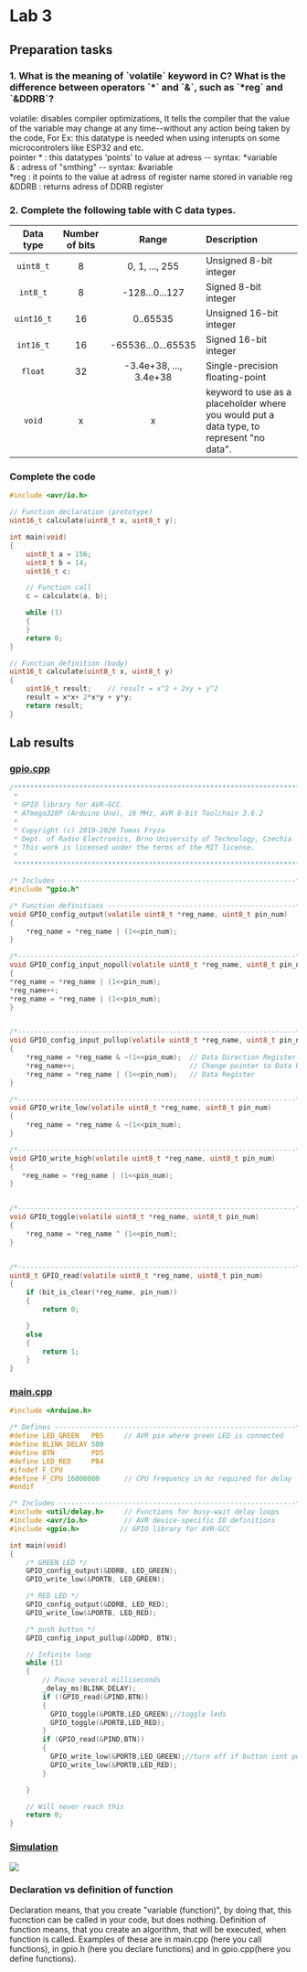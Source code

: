 <h1> Lab 3 </h1>

<h2> Preparation tasks </h2>

<h3>1. What is the meaning of `volatile` keyword in C? What is the difference between operators `*` and `&`, such as `*reg` and `&DDRB`? </h3>
<p>volatile: disables compiler optimizations, It tells the compiler that the value of the variable may change at any time--without any action being taken by the code, For Ex: this datatype is needed when using interupts on some microcontrolers like ESP32 and etc.<br>
pointer * : this datatypes 'points' to value at adress -- syntax: *variable<br>
& : adress of "smthing" -- syntax: &variable<br>
*reg : it points to the value at adress of register name stored in variable reg<br>
&DDRB : returns adress of DDRB register</p>

<h3>2. Complete the following table with C data types.</h3>

| **Data type** | **Number of bits** | **Range** |**Description**|
| :-: | :-: | :-: | :-- | 
| `uint8_t`  | 8 | 0, 1, ..., 255 | Unsigned 8-bit integer |
| `int8_t`   | 8 | -128...0...127 |Signed 8-bit integer|
| `uint16_t` |  16 | 0..65535 |Unsigned 16-bit integer |
| `int16_t`  |  16 | -65536...0...65535 |Signed 16-bit integer|
| `float`    | 32 | -3.4e+38, ..., 3.4e+38 | Single-precision floating-point |
| `void`     | x | x | keyword to use as a placeholder where you would put a data type, to represent "no data". |
<h3> Complete the code </h3>

```C
#include <avr/io.h>

// Function declaration (prototype)
uint16_t calculate(uint8_t x, uint8_t y);

int main(void)
{
    uint8_t a = 156;
    uint8_t b = 14;
    uint16_t c;

    // Function call
    c = calculate(a, b);

    while (1)
    {
    }
    return 0;
}

// Function definition (body)
uint16_t calculate(uint8_t x, uint8_t y)
{
    uint16_t result;    // result = x^2 + 2xy + y^2
    result = x*x+ 2*x*y + y*y;
    return result;
}
```

<h2> Lab results </h2>
<h3> <a href = "https://github.com/FilipPaul/Digital-Electronics-2/blob/master/labs/lab3/lib/gpio/src/gpio.cpp"> gpio.cpp</a> </h3>

```C
/***********************************************************************
 * 
 * GPIO library for AVR-GCC.
 * ATmega328P (Arduino Uno), 16 MHz, AVR 8-bit Toolchain 3.6.2
 *
 * Copyright (c) 2019-2020 Tomas Fryza
 * Dept. of Radio Electronics, Brno University of Technology, Czechia
 * This work is licensed under the terms of the MIT license.
 *
 **********************************************************************/

/* Includes ----------------------------------------------------------*/
#include "gpio.h"

/* Function definitions ----------------------------------------------*/
void GPIO_config_output(volatile uint8_t *reg_name, uint8_t pin_num)
{
    *reg_name = *reg_name | (1<<pin_num);
}

/*--------------------------------------------------------------------*/
void GPIO_config_input_nopull(volatile uint8_t *reg_name, uint8_t pin_num)
{
*reg_name = *reg_name | (1<<pin_num);
*reg_name++;
*reg_name = *reg_name | (1<<pin_num);
}


/*--------------------------------------------------------------------*/
void GPIO_config_input_pullup(volatile uint8_t *reg_name, uint8_t pin_num)
{
    *reg_name = *reg_name & ~(1<<pin_num);  // Data Direction Register
    *reg_name++;                            // Change pointer to Data Register setting PORT
    *reg_name = *reg_name | (1<<pin_num);   // Data Register
}

/*--------------------------------------------------------------------*/
void GPIO_write_low(volatile uint8_t *reg_name, uint8_t pin_num)
{
    *reg_name = *reg_name & ~(1<<pin_num);
}

/*--------------------------------------------------------------------*/
void GPIO_write_high(volatile uint8_t *reg_name, uint8_t pin_num)
{
   *reg_name = *reg_name | (1<<pin_num); 
}


/*--------------------------------------------------------------------*/
void GPIO_toggle(volatile uint8_t *reg_name, uint8_t pin_num)
{
    *reg_name = *reg_name ^ (1<<pin_num);
}


/*--------------------------------------------------------------------*/
uint8_t GPIO_read(volatile uint8_t *reg_name, uint8_t pin_num)
{
    if (bit_is_clear(*reg_name, pin_num))
    {
        return 0;

    }
    else
    {
        return 1;
    }
}

```

<h3> <a href = "https://github.com/FilipPaul/Digital-Electronics-2/blob/master/labs/lab3/src/main.cpp"> main.cpp</a> </h3>

```C
#include <Arduino.h>

/* Defines -----------------------------------------------------------*/
#define LED_GREEN   PB5     // AVR pin where green LED is connected
#define BLINK_DELAY 500
#define BTN         PD5
#define LED_RED     PB4
#ifndef F_CPU
#define F_CPU 16000000      // CPU frequency in Hz required for delay
#endif

/* Includes ----------------------------------------------------------*/
#include <util/delay.h>     // Functions for busy-wait delay loops
#include <avr/io.h>         // AVR device-specific IO definitions
#include <gpio.h>          // GPIO library for AVR-GCC

int main(void)
{
    /* GREEN LED */
    GPIO_config_output(&DDRB, LED_GREEN);
    GPIO_write_low(&PORTB, LED_GREEN);

    /* RED LED */
    GPIO_config_output(&DDRB, LED_RED);
    GPIO_write_low(&PORTB, LED_RED);

    /* push button */
    GPIO_config_input_pullup(&DDRD, BTN);

    // Infinite loop
    while (1)
    {
        // Pause several milliseconds
        _delay_ms(BLINK_DELAY);
        if (!GPIO_read(&PIND,BTN))
        {
          GPIO_toggle(&PORTB,LED_GREEN);//toggle leds
          GPIO_toggle(&PORTB,LED_RED);
        }
        if (GPIO_read(&PIND,BTN))
        {
          GPIO_write_low(&PORTB,LED_GREEN);//turn off if button isnt pushed
          GPIO_write_low(&PORTB,LED_RED);
        }

    }

    // Will never reach this
    return 0;
}
```
<h3><a href = "https://github.com/FilipPaul/Digital-Electronics-2/blob/master/labs/lab3/pictures/simulation.gif">  Simulation</a></h3>
 <img src = "https://github.com/FilipPaul/Digital-Electronics-2/blob/master/labs/lab3/pictures/simulation.gif">
<br>

<h3> Declaration vs definition of function</h3>
<p> Declaration means, that you create "variable (function)", by doing that, this fucnction can be called in your code, but does nothing.
Definition of function means, that you create an algorithm, that will be executed, when function is called. Examples of these are in main.cpp (here you call functions), in gpio.h (here you declare functions) and in gpio.cpp(here you define functions).</p>
